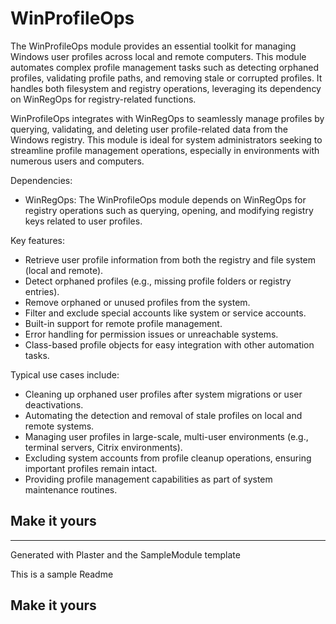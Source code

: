 # WinProfileOps

The WinProfileOps module provides an essential toolkit for managing Windows user profiles across local and remote computers. This module automates complex profile management tasks such as detecting orphaned profiles, validating profile paths, and removing stale or corrupted profiles. It handles both filesystem and registry operations, leveraging its dependency on WinRegOps for registry-related functions.

WinProfileOps integrates with WinRegOps to seamlessly manage profiles by querying, validating, and deleting user profile-related data from the Windows registry. This module is ideal for system administrators seeking to streamline profile management operations, especially in environments with numerous users and computers.

Dependencies:
- WinRegOps: The WinProfileOps module depends on WinRegOps for registry operations such as querying, opening, and modifying registry keys related to user profiles.

Key features:
- Retrieve user profile information from both the registry and file system (local and remote).
- Detect orphaned profiles (e.g., missing profile folders or registry entries).
- Remove orphaned or unused profiles from the system.
- Filter and exclude special accounts like system or service accounts.
- Built-in support for remote profile management.
- Error handling for permission issues or unreachable systems.
- Class-based profile objects for easy integration with other automation tasks.

Typical use cases include:
- Cleaning up orphaned user profiles after system migrations or user deactivations.
- Automating the detection and removal of stale profiles on local and remote systems.
- Managing user profiles in large-scale, multi-user environments (e.g., terminal servers, Citrix environments).
- Excluding system accounts from profile cleanup operations, ensuring important profiles remain intact.
- Providing profile management capabilities as part of system maintenance routines.

## Make it yours

---
Generated with Plaster and the SampleModule template


This is a sample Readme

## Make it yours
